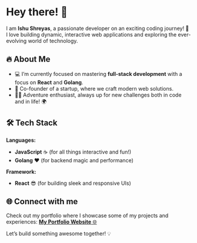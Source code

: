 # Hey there! 👋
I am **Ishu Shreyas**, a passionate developer on an exciting coding journey! 🚀 I love building dynamic, interactive web applications and exploring the ever-evolving world of technology. 

## 🔥 About Me
- 💻 I’m currently focused on mastering **full-stack development** with a focus on **React** and **Golang**.
- 🚀 Co-founder of a startup, where we craft modern web solutions. 
- 🧗‍♂️ Adventure enthusiast, always up for new challenges both in code and in life! 🌍

## 🛠️ Tech Stack
**Languages:**
- **JavaScript** ☕ (for all things interactive and fun!)
- **Golang** ❤️ (for backend magic and performance)

**Framework:**
- **React** 😎 (for building sleek and responsive UIs)

## 🌐 Connect with me
Check out my portfolio where I showcase some of my projects and experiences:
[**My Portfolio Website** 🌐](https://ishushreyas.studio/)

Let’s build something awesome together! 💡
